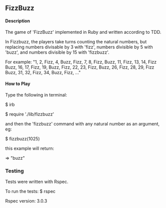 <h2>FizzBuzz</h2>

<h4>Description</h4>  

<p>The game of 'FizzBuzz' implemented in Ruby and written according to TDD.<p>

<p>In Fizzbuzz, the players take turns counting the natural numbers, but replacing numbers divisable by 3 with 'fizz', numbers divisible by 5 with 'buzz', and numbers divisible by 15 with 'fizzbuzz'.</p>

<p>For example: "1, 2, Fizz, 4, Buzz, Fizz, 7, 8, Fizz, Buzz, 11, Fizz, 13, 14, Fizz Buzz, 16, 17, Fizz, 19, Buzz, Fizz, 22, 23, Fizz, Buzz, 26, Fizz, 28, 29, Fizz Buzz, 31, 32, Fizz, 34, Buzz, Fizz, ..."</p>

<h4>How to Play</h4>  

<p>Type the following in terminal:</p>
<p>$ irb</p>
<p>$ require './lib/fizzbuzz'</p>
<p>and then the 'fizzbuzz' command with any natural number as an argument, eg:</p>
<p>$ fizzbuzz(1025)</p>
<p>this example will return:</p>
<p>=> "buzz"</p>

<h3>Testing</h3>

<p>Tests were written with Rspec.

<p>To run the tests: $ rspec</p>

<p>Rspec version: 3.0.3</p>
